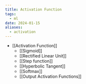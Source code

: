 ```yaml
---
title: Activation Function
tags:
  - ml
date: 2024-01-15
aliases:
  - activation
---
```

- [[Activation Function]]
	- [[Sigmoid]]
	- [[Rectified Linear Unit]]
	- [[Step function]]
	- [[Hyperbolic Tangent]]
	- [[Softmax]]
	- [[Output Activation Functions]]
